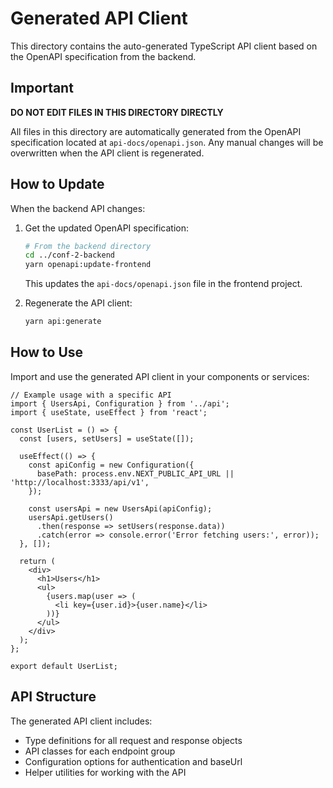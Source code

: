 # Generated API Client

This directory contains the auto-generated TypeScript API client based on the OpenAPI specification from the backend.

## Important

**DO NOT EDIT FILES IN THIS DIRECTORY DIRECTLY**

All files in this directory are automatically generated from the OpenAPI specification located at `api-docs/openapi.json`. Any manual changes will be overwritten when the API client is regenerated.

## How to Update

When the backend API changes:

1. Get the updated OpenAPI specification:
   ```bash
   # From the backend directory
   cd ../conf-2-backend
   yarn openapi:update-frontend
   ```
   
   This updates the `api-docs/openapi.json` file in the frontend project.

2. Regenerate the API client:
   ```bash
   yarn api:generate
   ```

## How to Use

Import and use the generated API client in your components or services:

```tsx
// Example usage with a specific API
import { UsersApi, Configuration } from '../api';
import { useState, useEffect } from 'react';

const UserList = () => {
  const [users, setUsers] = useState([]);
  
  useEffect(() => {
    const apiConfig = new Configuration({
      basePath: process.env.NEXT_PUBLIC_API_URL || 'http://localhost:3333/api/v1',
    });
    
    const usersApi = new UsersApi(apiConfig);
    usersApi.getUsers()
      .then(response => setUsers(response.data))
      .catch(error => console.error('Error fetching users:', error));
  }, []);
  
  return (
    <div>
      <h1>Users</h1>
      <ul>
        {users.map(user => (
          <li key={user.id}>{user.name}</li>
        ))}
      </ul>
    </div>
  );
};

export default UserList;
```

## API Structure

The generated API client includes:

- Type definitions for all request and response objects
- API classes for each endpoint group
- Configuration options for authentication and baseUrl
- Helper utilities for working with the API 